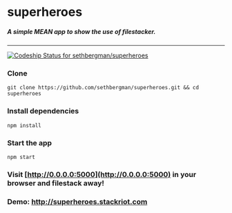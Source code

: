# superheroes
##### A simple MEAN app to show the use of filestacker.
------------------------------------
[ ![Codeship Status for sethbergman/superheroes](https://codeship.com/projects/786f6e90-157c-0134-48ed-06f03778d1be/status?branch=master)](https://codeship.com/projects/158109)

### Clone
```
git clone https://github.com/sethbergman/superheroes.git && cd superheroes
```
### Install dependencies
```
npm install
```
### Start the app
```
npm start
```
### Visit [http://0.0.0.0:5000](http://0.0.0.0:5000) in your browser and filestack away!

### Demo: <a href="http://superheroes.stackriot.com" target="_blank">http://superheroes.stackriot.com</a>
